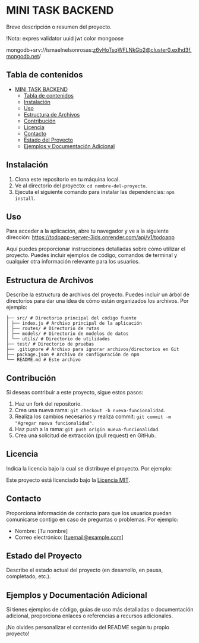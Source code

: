 # MINI TASK BACKEND  
Breve descripción o resumen del proyecto.

!Nota:
expres validator 
uuid
jwt
color
mongoose

mongodb+srv://ismaelnelsonrosas:z6vHoTsqWFLNkGb2@cluster0.exlhd3f.mongodb.net/


## Tabla de contenidos

- [MINI TASK BACKEND](#mini-task-backend)
  - [Tabla de contenidos](#tabla-de-contenidos)
  - [Instalación](#instalación)
  - [Uso](#uso)
  - [Estructura de Archivos](#estructura-de-archivos)
  - [Contribución](#contribución)
  - [Licencia](#licencia)
  - [Contacto](#contacto)
  - [Estado del Proyecto](#estado-del-proyecto)
  - [Ejemplos y Documentación Adicional](#ejemplos-y-documentación-adicional)

## Instalación

1. Clona este repositorio en tu máquina local.
2. Ve al directorio del proyecto: `cd nombre-del-proyecto`.
3. Ejecuta el siguiente comando para instalar las dependencias: `npm install`.

## Uso
Para acceder a la aplicación, abre tu navegador y ve a la siguiente dirección:
https://todoapp-server-3ids.onrender.com/api/v1/todoapp

Aquí puedes proporcionar instrucciones detalladas sobre cómo utilizar el proyecto. Puedes incluir ejemplos de código, comandos de terminal y cualquier otra información relevante para los usuarios.

## Estructura de Archivos

Describe la estructura de archivos del proyecto. Puedes incluir un árbol de directorios para dar una idea de cómo están organizados los archivos. Por ejemplo:

```
├── src/ # Directorio principal del código fuente
│ ├── index.js # Archivo principal de la aplicación
│ ├── routes/ # Directorio de rutas
│ ├── models/ # Directorio de modelos de datos
│ └── utils/ # Directorio de utilidades
├── test/ # Directorio de pruebas
├── .gitignore # Archivo para ignorar archivos/directorios en Git
├── package.json # Archivo de configuración de npm
└── README.md # Este archivo

```

## Contribución

Si deseas contribuir a este proyecto, sigue estos pasos:

1. Haz un fork del repositorio.
2. Crea una nueva rama: `git checkout -b nueva-funcionalidad`.
3. Realiza los cambios necesarios y realiza commit: `git commit -m "Agregar nueva funcionalidad"`.
4. Haz push a la rama: `git push origin nueva-funcionalidad`.
5. Crea una solicitud de extracción (pull request) en GitHub.

## Licencia

Indica la licencia bajo la cual se distribuye el proyecto. Por ejemplo:

Este proyecto está licenciado bajo la [Licencia MIT](https://opensource.org/licenses/MIT).

## Contacto

Proporciona información de contacto para que los usuarios puedan comunicarse contigo en caso de preguntas o problemas. Por ejemplo:

- Nombre: [Tu nombre]
- Correo electrónico: [tuemail@example.com]

## Estado del Proyecto

Describe el estado actual del proyecto (en desarrollo, en pausa, completado, etc.).

## Ejemplos y Documentación Adicional

Si tienes ejemplos de código, guías de uso más detalladas o documentación adicional, proporciona enlaces o referencias a recursos adicionales.

¡No olvides personalizar el contenido del README según tu propio proyecto!
